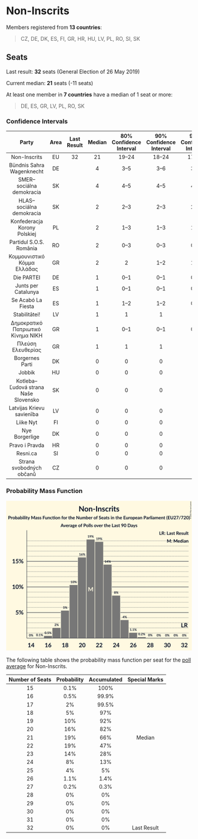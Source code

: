 # Non-Inscrits

Members registered from **13 countries**:

> CZ, DE, DK, ES, FI, GR, HR, HU, LV, PL, RO, SI, SK

## Seats

Last result: **32** seats (General Election of 26 May 2019)

Current median: **21** seats (-11 seats)

At least one member in **7 countries** have a median of 1 seat or more:

> DE, ES, GR, LV, PL, RO, SK

### Confidence Intervals

| Party | Area | Last Result | Median | 80% Confidence Interval | 90% Confidence Interval | 95% Confidence Interval | 99% Confidence Interval |
|:-----:|:----:|:-----------:|:------:|:-----------------------:|:-----------------------:|:-----------------------:|:-----------------------:|
| Non-Inscrits | EU | 32 | 21 | 19–24 | 18–24 | 17–25 | 16–26 |
| Bündnis Sahra Wagenknecht | DE | | 4 | 3–5 | 3–6 | 3–6 | 2–6 |
| SMER–sociálna demokracia | SK | | 4 | 4–5 | 4–5 | 4–5 | 3–5 |
| HLAS–sociálna demokracia | SK | | 2 | 2–3 | 2–3 | 2–3 | 1–3 |
| Konfederacja Korony Polskiej | PL | | 2 | 1–3 | 1–3 | 1–3 | 1–3 |
| Partidul S.O.S. România | RO | | 2 | 0–3 | 0–3 | 0–3 | 0–3 |
| Κομμουνιστικό Κόμμα Ελλάδας | GR | | 2 | 2 | 1–2 | 1–2 | 1–3 |
| Die PARTEI | DE | | 1 | 0–1 | 0–1 | 0–1 | 0–1 |
| Junts per Catalunya | ES | | 1 | 0–1 | 0–1 | 0–1 | 0–2 |
| Se Acabó La Fiesta | ES | | 1 | 1–2 | 1–2 | 0–2 | 0–2 |
| Stabilitātei! | LV | | 1 | 1 | 1 | 1 | 1 |
| Δημοκρατικό Πατριωτικό Κίνημα ΝΙΚΗ | GR | | 1 | 0–1 | 0–1 | 0–1 | 0–1 |
| Πλεύση Ελευθερίας | GR | | 1 | 1 | 1 | 1 | 1–2 |
| Borgernes Parti | DK | | 0 | 0 | 0 | 0 | 0 |
| Jobbik | HU | | 0 | 0 | 0 | 0 | 0 |
| Kotleba–Ľudová strana Naše Slovensko | SK | | 0 | 0 | 0 | 0 | 0 |
| Latvijas Krievu savienība | LV | | 0 | 0 | 0 | 0 | 0 |
| Liike Nyt | FI | | 0 | 0 | 0 | 0 | 0 |
| Nye Borgerlige | DK | | 0 | 0 | 0 | 0 | 0 |
| Pravo i Pravda | HR | | 0 | 0 | 0 | 0 | 0 |
| Resni.ca | SI | | 0 | 0 | 0 | 0 | 0–1 |
| Strana svobodných občanů | CZ | | 0 | 0 | 0 | 0 | 0 |

### Probability Mass Function

![Graph with seats probability mass function not yet produced](average-2025-02-28-seats-pmf-non-inscrits.png "Seats Probability Mass Function")

The following table shows the probability mass function per seat for the [poll average](average-2025-02-28.html) for Non-Inscrits.

| Number of Seats | Probability | Accumulated | Special Marks |
|:---------------:|:-----------:|:-----------:|:-------------:|
| 15 | 0.1% | 100% |  |
| 16 | 0.5% | 99.9% |  |
| 17 | 2% | 99.5% |  |
| 18 | 5% | 97% |  |
| 19 | 10% | 92% |  |
| 20 | 16% | 82% |  |
| 21 | 19% | 66% | Median |
| 22 | 19% | 47% |  |
| 23 | 14% | 28% |  |
| 24 | 8% | 13% |  |
| 25 | 4% | 5% |  |
| 26 | 1.1% | 1.4% |  |
| 27 | 0.2% | 0.3% |  |
| 28 | 0% | 0% |  |
| 29 | 0% | 0% |  |
| 30 | 0% | 0% |  |
| 31 | 0% | 0% |  |
| 32 | 0% | 0% | Last Result |


